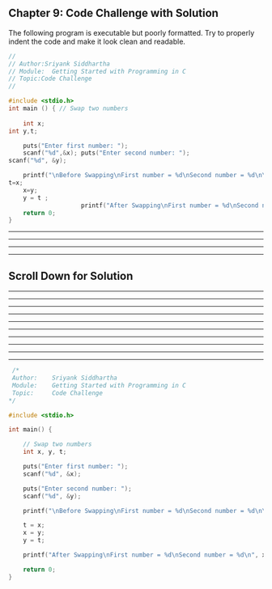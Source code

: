 ## Chapter 9: Code Challenge with Solution 

The following program is executable but poorly formatted. Try to properly indent the code and make it look clean and readable.  
 
```C
//
// Author:Sriyank Siddhartha 
// Module:	Getting Started with Programming in C
// Topic:Code Challenge
//

#include <stdio.h>
int main () { // Swap two numbers 
	
	int x; 
int y,t;

	puts("Enter first number: ");
	scanf("%d",&x); puts("Enter second number: ");
scanf("%d", &y);

	printf("\nBefore Swapping\nFirst number = %d\nSecond number = %d\n\n", x, y);
t=x;
	x=y;
	y = t ;
					printf("After Swapping\nFirst number = %d\nSecond number = %d\n", x, y);
	return 0;
}

```

----
----
----
----
## Scroll Down for Solution 
----
----
----
----
----
----
----
----
----
----

```C
 /*
 Author:	Sriyank Siddhartha 
 Module:	Getting Started with Programming in C
 Topic:		Code Challenge
*/

#include <stdio.h>

int main() {

	// Swap two numbers 
	int x, y, t;

	puts("Enter first number: ");
	scanf("%d", &x);

	puts("Enter second number: ");
	scanf("%d", &y);

	printf("\nBefore Swapping\nFirst number = %d\nSecond number = %d\n\n", x, y);

	t = x;
	x = y;
	y = t;

	printf("After Swapping\nFirst number = %d\nSecond number = %d\n", x, y);

	return 0;
}

```
